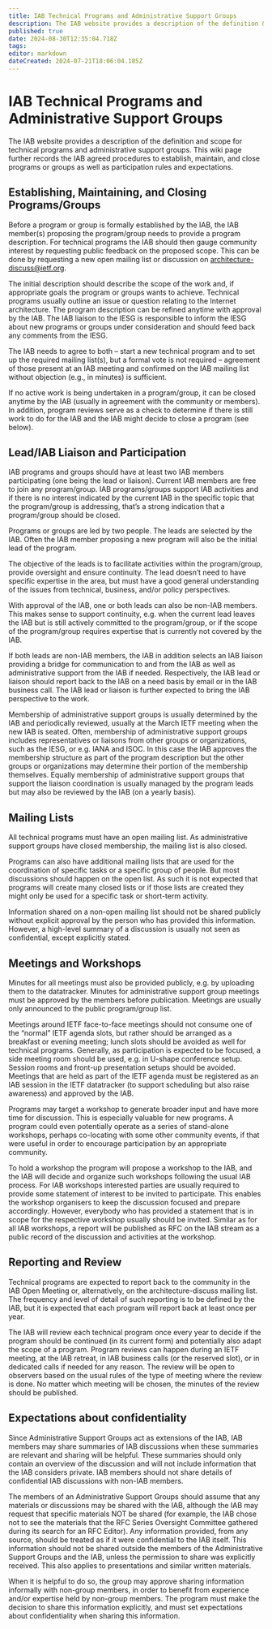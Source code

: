 ```yaml
---
title: IAB Technical Programs and Administrative Support Groups
description: The IAB website provides a description of the definition & scope for technical programs & administrative support groups. This wiki records the IAB agreed procedures to establish, maintain, and close programs/groups & participation rules and expectations.
published: true
date: 2024-08-30T12:35:04.718Z
tags: 
editor: markdown
dateCreated: 2024-07-21T18:06:04.185Z
---
```


# IAB Technical Programs and Administrative Support Groups

The IAB website provides a description of the definition and scope for technical programs and administrative support groups. This wiki page further records the IAB agreed procedures to establish, maintain, and close programs or groups as well as participation rules and expectations.

## Establishing, Maintaining, and Closing Programs/Groups

Before a program or group is formally established by the IAB, the IAB member(s) proposing the program/group needs to provide a program description. For technical programs the IAB should then gauge community interest by requesting public feedback on the proposed scope. This can be done by requesting a new open mailing list or discussion on architecture-discuss@ietf.org.

The initial description should describe the scope of the work and, if appropriate goals the program or groups wants to achieve. Technical programs usually outline an issue or question relating to the Internet architecture. The program description can be refined anytime with approval by the IAB. The IAB liaison to the IESG is responsible to inform the IESG about new programs or groups under consideration and should feed back any comments from the IESG.

The IAB needs to agree to both – start a new technical program and to set up the required mailing list(s), but a formal vote is not required – agreement of those present at an IAB meeting and confirmed on the IAB mailing list without objection (e.g., in minutes) is sufficient.

If no active work is being undertaken in a program/group, it can be closed anytime by the IAB (usually in agreement with the community or members). In addition, program reviews serve as a check to determine if there is still work to do for the IAB and the IAB might decide to close a program (see below).

## Lead/IAB Liaison and Participation

IAB programs and groups should have at least two IAB members participating (one being the lead or liaison). Current IAB members are free to join any program/group. IAB programs/groups support IAB activities and if there is no interest indicated by the current IAB in the specific topic that the program/group is addressing, that’s a strong indication that a program/group should be closed.

Programs or groups are led by two people. The leads are selected by the IAB. Often the IAB member proposing a new program will also be the initial lead of the program.

The objective of the leads is to facilitate activities within the program/group, provide oversight and ensure continuity. The lead doesn’t need to have specific expertise in the area, but must have a good general understanding of the issues from technical, business, and/or policy perspectives.

With approval of the IAB, one or both leads can also be non-IAB members. This makes sense to support continuity, e.g. when the current lead leaves the IAB but is still actively committed to the program/group, or if the scope of the program/group requires expertise that is currently not covered by the IAB.

If both leads are non-IAB members, the IAB in addition selects an IAB liaison providing a bridge for communication to and from the IAB as well as administrative support from the IAB if needed. Respectively, the IAB lead or liaison should report back to the IAB on a need basis by email or in the IAB business call.
The IAB lead or liaison is further expected to bring the IAB perspective to the work.

Membership of administrative support groups is usually determined by the IAB and periodically reviewed, usually at the March IETF meeting when the new IAB is seated. Often, membership of administrative support groups includes representatives or liaisons from other groups or organizations, such as the IESG, or e.g. IANA and ISOC. In this case the IAB approves the membership structure as part of the program description but the other groups or organizations may determine their portion of the membership themselves. Equally membership of administrative support groups that support the liaison coordination is usually managed by the program leads but may also be reviewed by the IAB (on a yearly basis).

## Mailing Lists

All technical programs must have an open mailing list. As administrative support groups have closed membership, the mailing list is also closed.

Programs can also have additional mailing lists that are used for the coordination of specific tasks or a specific group of people. But most discussions should happen on the open list. As such it is not expected that programs will create many closed lists or if those lists are created they might only be used for a specific task or short-term activity.

Information shared on a non-open mailing list should not be shared publicly without explicit approval by the person who has provided this information. However, a high-level summary of a discussion is usually not seen as confidential, except explicitly stated.

## Meetings and Workshops

Minutes for all meetings must also be provided publicly, e.g. by uploading them to the datatracker. Minutes for administrative support group meetings must be approved by the members before publication. Meetings are usually only announced to the public program/group list.

Meetings around IETF face-to-face meetings should not consume one of the “normal” IETF agenda slots, but rather should be arranged as a breakfast or evening meeting; lunch slots should be avoided as well for technical programs. Generally, as participation is expected to be focused, a side meeting room should be used, e.g. in U-shape conference setup. Session rooms and front-up presentation setups should be avoided. Meetings that are held as part of the IETF agenda must be registered as an IAB session in the IETF datatracker (to support scheduling but also raise awareness) and approved by the IAB.

Programs may target a workshop to generate broader input and have more time for discussion. This is especially valuable for new programs. A program could even potentially operate as a series of stand-alone workshops, perhaps co-locating with some other community events, if that were useful in order to encourage participation by an appropriate community. 

To hold a workshop the program will propose a workshop to the IAB, and the IAB will decide and organize such workshops following the usual IAB process. For IAB workshops interested parties are usually required to provide some statement of interest to be invited to participate. This enables the workshop organisers to keep the discussion focused and prepare accordingly. However, everybody who has provided a statement that is in scope for the respective workshop usually should be invited. Similar as for all IAB workshops, a report will be published as RFC on the IAB stream as a public record of the discussion and activities at the workshop.

## Reporting and Review

Technical programs are expected to report back to the community in the IAB Open Meeting or, alternatively, on the architecture-discuss mailing list. The frequency and level of detail of such reporting is to be defined by the IAB, but it is expected that each program will report back at least once per year.

The IAB will review each technical program once every year to decide if the program should be continued (in its current form) and potentially also adapt the scope of a program. Program reviews can happen during an IETF meeting, at the IAB retreat, in IAB business calls (or the reserved slot), or in dedicated calls if needed for any reason. The review will be open to observers based on the usual rules of the type of meeting where the review is done. No matter which meeting will be chosen, the minutes of the review should be published.

## Expectations about confidentiality

Since Administrative Support Groups act as extensions of the IAB, IAB members may share summaries of IAB discussions when these summaries are relevant and sharing will be helpful. These summaries should only contain an overview of the discussion and will not include information that the IAB considers private. IAB members should not share details of confidential IAB discussions with non-IAB members.

The members of an Administrative Support Groups should assume that any materials or discussions may be shared with the IAB, although the IAB may request that specific materials NOT be shared (for example, the IAB chose not to see the materials that the RFC Series Oversight Committee gathered during its search for an RFC Editor).
Any information provided, from any source, should be treated as if it were confidential to the IAB itself. This information should not be shared outside the members of the Administrative Support Groups and the IAB, unless the permission to share was explicitly received. This also applies to presentations and similar written materials.

When it is helpful to do so, the group may approve sharing information informally with non-group members, in order to benefit from experience and/or expertise held by non-group members. The program must make the decision to share this information explicitly, and must set expectations about confidentiality when sharing this information.
